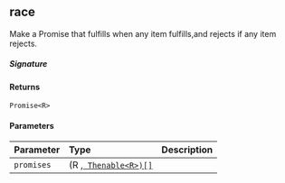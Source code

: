 ## race<R>

Make a Promise that fulfills when any item fulfills,and rejects if any item rejects.

##### Signature

#### Returns
`Promise<R>`

#### Parameters


| Parameter	   | Type    | Description |
|:-------------|:---------------|:------------|
| `promises`    | (R ,[` Thenable<R>)[]`](Thenable.md) |  |

